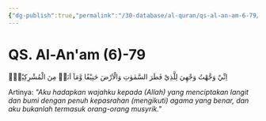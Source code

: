```yaml
---
{"dg-publish":true,"permalink":"/30-database/al-quran/qs-al-an-am-6-79/"}
---
```



# QS. Al-An'am (6)-79
اِنِّيْ وَجَّهْتُ وَجْهِيَ لِلَّذِيْ فَطَرَ السَّمٰوٰتِ وَالْاَرْضَ حَنِيْفًا وَّمَآ اَنَا۠ مِنَ الْمُشْرِكِيْنَۚ 

Artinya: *"Aku hadapkan wajahku kepada (Allah) yang menciptakan langit dan bumi dengan penuh kepasrahan (mengikuti) agama yang benar, dan aku bukanlah termasuk orang-orang musyrik."*
